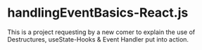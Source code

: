 # handlingEventBasics-React.js
This is a project requesting by a new comer to explain the use of Destructures, useState-Hooks &amp; Event Handler put into action.
